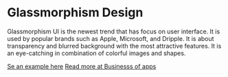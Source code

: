 # Glassmorphism Design

<p>
Glassmorphism UI is the newest trend that has focus on user interface. It is used by popular brands such as Apple, Microsoft, and Dripple. 
It is about transparency and blurred background with the most attractive features. It is an eye-catching in combination of colorful images and shapes.

</p>
<a href="https://codepen.io/dominoeffekten/pen/QWQQNeW?editors=1100" target="_blank">Se an example here</a>
<a href="https://www.businessofapps.com/insights/glassmorphism-ui-the-newest-trend-by-apple-and-microsoft-in-user-interfaces-ui/" target="_blank">Read more at Businesss of apps</a>
